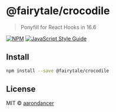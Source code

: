 # @fairytale/crocodile

> Ponyfill for React Hooks in 16.6

[![NPM](https://img.shields.io/npm/v/@fairytale/crocodile.svg)](https://www.npmjs.com/package/@fairytale/crocodile) [![JavaScript Style Guide](https://img.shields.io/badge/code_style-standard-brightgreen.svg)](https://standardjs.com)

## Install

```bash
npm install --save @fairytale/crocodile
```

## License

MIT © [aarondancer](https://github.com/aarondancer)

